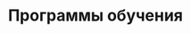 ---
layout: programs
title: 'Программы обучения'
description: 'Обзор всех программ обучения в Мастерской инженеров-менеджеров: личное развитие, рабочее развитие и исследовательское развитие. Выберите свой путь системного образования.'

programs:
  -
    head: 'Внимание на себя'
    title: 'Программа «Личное&nbsp;развитие»'
    link: '/programs/intro'
    text:
      - 'Как устроен Я? Как развивать себя как систему?'
      - 'Как учиться быстрее, действовать яснее, формировать свой&nbsp;стиль&nbsp;жизни?'
    courses:
      -
        name: 'Системное саморазвитие'
        date: '07.09.2025'
      -
        name: 'Практики саморазвития'
        date: '08.09.2025'
      -
        name: 'Введение в системное мышление'
        date: '29.11.2025'
      -
        name: 'Системный фитнес'
        date: 'октябрь'

  -
    head: 'Внимание на окружение'
    title: 'Программа «Рабочее&nbsp;развитие»'
    link: '/programs/orgdev'
    text:
      - 'Как влиять на других и договаривать всех между собой, проводить изменения в&nbsp;компаниях?'
      - 'Как работать с различными агентами, включая ИИ, для создания разных видов систем?'
    courses:
      -
        name: 'Рациональная работа'
        date: '06.09.2025'
      -
        name: 'Системное мышление и&nbsp;методология'
        date: '09.09.2025'
      -
        name: 'Системный менеджмент и&nbsp;инженерия'
        date: '24.09.2025'

  -
    head: 'Внимание на мышление'
    title: 'Программа «Исследовательское развитие»'
    link: '/programs/research'
    text:
      - 'Как устроен мир?'
      - 'Как разрабатывать мета-мета-модели, создавать методы и проектировать новые объяснения об&nbsp;устройстве мира?'
    courses:
      -
        name: 'Интеллект-стек'
        date: 'самостоятельно'

---